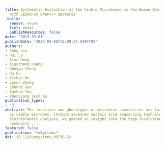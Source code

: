 ```yaml
---
title: Systematic Evaluation of the Viable Microbiome in the Human Oral and Gut Samples
  with Spike-in Gram+/– Bacteria
_build:
  render: never
  list: never
  publishResources: false
date: '2023-03-01'
publishDate: '2023-04-06T12:09:24.544949Z'
authors:
- Feng Liu
- Hui Lu
- Biao Dong
- Xiaochang Huang
- Hongyu Cheng
- Ru Qu
- Yichen Hu
- Luyun Zhong
- Zhenni Guo
- Yuehua You
- Zhenjiang Zech Xu
publication_types:
- '2'
abstract: The functions and phenotypes of microbial communities are largely defined
  by viable microbes. Through advanced nucleic acid sequencing technologies and downstream
  bioinformatic analyses, we gained an insight into the high-resolution microbial
  community ...
featured: false
publication: '*mSystems*'
doi: 10.1128/msystems.00738-22
---
```


